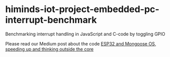 # himinds-iot-project-embedded-pc-interrupt-benchmark
Benchmarking interrupt handling in JavaScript and C-code by toggling GPIO

Please read our Medium post about the code [ESP32 and Mongoose OS, speeding up and thinking outside the core](https://medium.com/himinds/esp32-and-mongoose-os-speeding-up-and-thinking-outside-the-core-e95407c09965)
